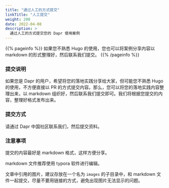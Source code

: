 ```yaml
---
title: "通过人工的方式提交"
linkTitle: "人工提交"
weight: 200
date: 2022-04-08
description: >
  通过人工的方式提交您的 Dapr 使用案例
---
```


{{% pageinfo %}}
如果您不熟悉 Hugo 的使用，您也可以将案例分享内容以 markdown 的形式整理好，然后联系我们提交。
{{% /pageinfo %}}

### 提交说明

如果您是 Dapr 的用户，希望将您的落地实践分享给大家，但可能您不熟悉 Hugo 的使用，不方便直接以 PR 的方式提交内容。那么，您可以将您的落地实践内容整理出来，以 markdown 组织好，然后联系我们提交即可。我们将根据您提交的内容，整理好格式发布出来。

### 提交方式

请通过 Dapr 中国社区联系我们，然后提交资料。

### 注意事项

提交的内容最好是 markdown 格式，这样方便分享。

markdown 文件推荐使用 typora 软件进行编辑。

文章中引用的图片，建议存放在一个名为 `images` 的子目录中，和 markdown 文件一起提交，尽量不要用链接的方式，避免出现图片无法显示的问题。


